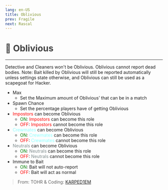 ```yaml
---
lang: en-US
title: Oblivious
prev: Fragile
next: Rascal
---
```


# <font color=#424242>🤡 <b>Oblivious</b></font> <Badge text="Harmful" type="tip" vertical="middle"/>
---

Detective and Cleaners won't be Oblivious. Oblivious cannot report dead bodies. Note: Bait killed by Oblivious will still be reported automatically unless settings state otherwise, and Oblivious can still be used as a scapegoat for Hacker.
* Max
  * Set the Maximum amount of Oblivious’ that can be in a match
* Spawn Chance
  * Set the percentage players have of getting Oblivious
* <font color=red>Impostors</font> can become Oblivious
  * <font color=green>ON</font>: <font color=red>Impostors</font> can become this role
  * <font color=red>OFF</font>: <font color=red>Impostors</font> cannot become this role
* <font color=#8cffff>Crewmates</font> can become Oblivious
  * <font color=green>ON</font>: <font color=#8cffff>Crewmates</font> can become this role
  * <font color=red>OFF</font>: <font color=#8cffff>Crewmates</font> cannot become this role
* <font color=#7f8c8d>Neutrals</font> can become Oblivious
  * <font color=green>ON</font>: <font color=#7f8c8d>Neutrals</font> can become this role
  * <font color=red>OFF</font>: <font color=#7f8c8d>Neutrals</font> cannot become this role
* Immune to Bait
  * <font color=green>ON</font>: Bait will not auto-report
  * <font color=red>OFF</font>: Bait will act as normal

> From: TOHR & Coding: [KARPED1EM](https://github.com/KARPED1EM)
